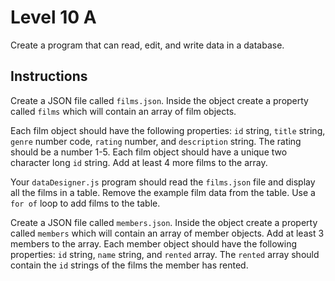 # Level 10 A

Create a program that can read, edit, and write data in a database.

## Instructions

Create a JSON file called `films.json`. Inside the object create a property called `films` which will contain an array of film objects.

Each film object should have the following properties: `id` string, `title` string, `genre` number code, `rating` number, and `description` string. The rating should be a number 1-5. Each film object should have a unique two character long `id` string. Add at least 4 more films to the array.

Your `dataDesigner.js` program should read the `films.json` file and display all the films in a table. Remove the example film data from the table. Use a `for of` loop to add films to the table.

Create a JSON file called `members.json`. Inside the object create a property called `members` which will contain an array of member objects. Add at least 3 members to the array. Each member object should have the following properties: `id` string, `name` string, and `rented` array. The `rented` array should contain the `id` strings of the films the member has rented.
